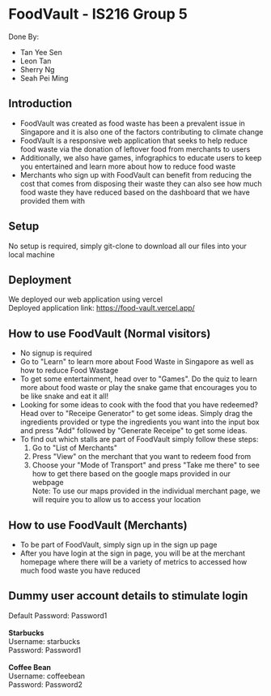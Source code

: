 # FoodVault - IS216 Group 5
Done By:
- Tan Yee Sen
- Leon Tan
- Sherry Ng
- Seah Pei Ming

## Introduction
- FoodVault was created as food waste has been a prevalent issue in Singapore and it is also one of the factors contributing to climate change
- FoodVault is a responsive web application that seeks to help reduce food waste via the donation of leftover food from merchants to users
- Additionally, we also have games, infographics to educate users to keep you entertained and learn more about how to reduce food waste
- Merchants who sign up with FoodVault can benefit from reducing the cost that comes from disposing their waste they can also see how much food waste they have reduced based on the dashboard that we have provided them with

## Setup 
No setup is required, simply git-clone to download all our files into your local machine

## Deployment
We deployed our web application using vercel <br>
Deployed application link: https://food-vault.vercel.app/

## How to use FoodVault (Normal visitors)
- No signup is required
- Go to "Learn" to learn more about Food Waste in Singapore as well as how to reduce Food Wastage 
- To get some entertainment, head over to "Games". Do the quiz to learn more about food waste or play the snake game that encourages you to be like snake and eat it all!
- Looking for some ideas to cook with the food that you have redeemed? Head over to "Receipe Generator" to get some ideas. Simply drag the ingredients provided or type the ingredients you want into the input box and press "Add" followed by "Generate Receipe" to get some ideas.
- To find out which stalls are part of FoodVault simply follow these steps:
  1) Go to "List of Merchants"
  2) Press "View" on the merchant that you want to redeem food from
  3) Choose your "Mode of Transport" and press "Take me there" to see how to get there based on the google maps provided in our webpage<br>
    Note: To use our maps provided in the individual merchant page, we will require you to allow us to access your location

## How to use FoodVault (Merchants)
- To be part of FoodVault, simply sign up in the sign up page
- After you have login at the sign in page, you will be at the merchant homepage where there will be a variety of metrics to accessed how much food waste you have reduced

## Dummy user account details to stimulate login

Default Password: Password1
<br>
<br>
**Starbucks**
<br>
Username: starbucks
<br>
Password: Password1  
<br>
**Coffee Bean**
<br>
Username: coffeebean
<br>
Password: Password2

